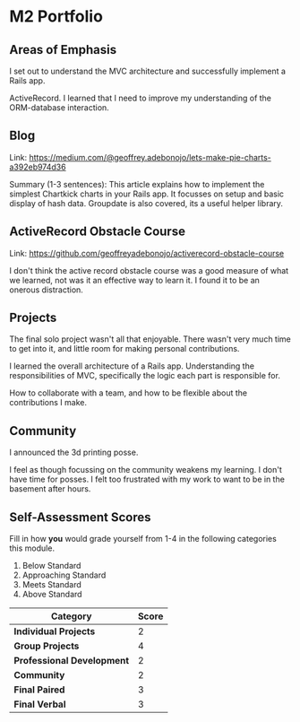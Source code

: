 # M2 Portfolio

## Areas of Emphasis

I set out to understand the MVC architecture and successfully implement a Rails app.

ActiveRecord. I learned that I need to improve my understanding of the ORM-database interaction.

## Blog

Link: https://medium.com/@geoffrey.adebonojo/lets-make-pie-charts-a392eb974d36

Summary (1-3 sentences):
This article explains how to implement the simplest Chartkick charts in your Rails app. It focusses on setup and basic display of hash data. Groupdate is also covered, its a useful helper library.

## ActiveRecord Obstacle Course
Link: https://github.com/geoffreyadebonojo/activerecord-obstacle-course

I don't think the active record obstacle course was a good measure of what we learned, not was it an effective way to learn it. I found it to be an onerous distraction.


## Projects

The final solo project wasn't all that enjoyable. There wasn't very much time to get into it, and little room for making personal contributions.

I learned the overall architecture of a Rails app. Understanding the responsibilities of MVC, specifically the logic each part is responsible for.

How to collaborate with a team, and how to be flexible about the contributions I make.


## Community

I announced the 3d printing posse.

I feel as though focussing on the community weakens my learning. I don't have time for posses. I felt too frustrated with my work to want to be in the basement after hours.

## Self-Assessment Scores

Fill in how **you** would grade yourself from 1-4 in the following categories this module.

1. Below Standard
2. Approaching Standard
3. Meets Standard
4. Above Standard


| Category                     | Score |
| -----------------------------| ----- |
| **Individual Projects**      |   2   |
| **Group Projects**           |   4   |
| **Professional Development** |   2   |
| **Community**                |   2   |
| **Final Paired**             |   3   |
| **Final Verbal**             |   3   |
